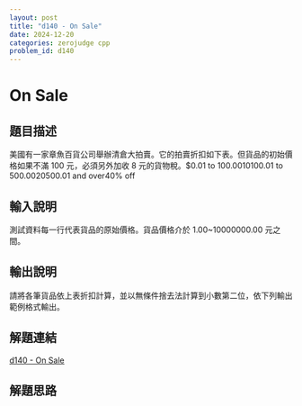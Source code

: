 ```yaml
---
layout: post
title: "d140 - On Sale"
date: 2024-12-20
categories: zerojudge cpp
problem_id: d140
---
```


# On Sale

## 題目描述

美國有一家章魚百貨公司舉辦清倉大拍賣。它的拍賣折扣如下表。但貨品的初始價格如果不滿 100 元，必須另外加收 8 元的貨物稅。$0.01 to $100.0010% off$100.01 to $500.0020% off$500.01 and over40% off

## 輸入說明

測試資料每一行代表貨品的原始價格。貨品價格介於 1.00~10000000.00 元之間。

## 輸出說明

請將各筆貨品依上表折扣計算，並以無條件捨去法計算到小數第二位，依下列輸出範例格式輸出。

## 解題連結

[d140 - On Sale](https://zerojudge.tw/ShowProblem?problemid=d140)

## 解題思路

